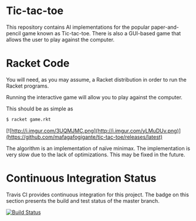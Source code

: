 # Tic-tac-toe

This repository contains AI implementations for the popular paper-and-pencil
game known as Tic-tac-toe. There is also a GUI-based game that allows the user
to play against the computer.

# Racket Code

You will need, as you may assume, a Racket distribution in order to run the
Racket programs.

Running the interactive game will allow you to play against the computer.

This should be as simple as

```bash
$ racket game.rkt
```

[![http://i.imgur.com/3UQMJMC.png](http://i.imgur.com/yLMuDUv.png)](https://github.com/mafagafogigante/tic-tac-toe/releases/latest)

The algorithm is an implementation of naïve minimax. The implementation is very
slow due to the lack of optimizations. This may be fixed in the future.

# Continuous Integration Status

Travis CI provides continuous integration for this project. The badge on this
section presents the build and test status of the master branch.

[![Build Status](https://travis-ci.org/mafagafogigante/tic-tac-toe.svg?branch=master)](https://travis-ci.org/mafagafogigante/tic-tac-toe)

